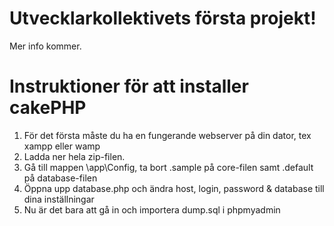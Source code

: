 # Utvecklarkollektivets första projekt!

Mer info kommer.

Instruktioner för att installer cakePHP
=======================================
1. För det första måste du ha en fungerande webserver på din dator, tex xampp eller wamp
2. Ladda ner hela zip-filen.
3. Gå till mappen \app\Config, ta bort .sample på core-filen samt .default på database-filen
4. Öppna upp database.php och ändra host, login, password & database till dina inställningar
5. Nu är det bara att gå in och importera dump.sql i phpmyadmin
